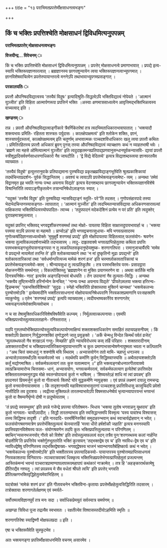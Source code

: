 +++
title = "१३ पराभिमतप्रपत्तेर्मोक्षसाधनत्वभङ्गः"

+++


## किं च भक्तिः प्रपत्तिश्चेति मोक्षसाधनं द्विविधमित्यनुपपन्नम्

**पराभिमतप्रपत्तेर् मोक्षसाधनत्वभङ्गः**

**विजयीन्द्र... विवेचनम् ः**

किं च भक्तिः प्रपत्तिश्चेति मोक्षसाधनं द्विविधमित्यनुपपन्नम् । प्रपत्तेर् मोक्षसाधनत्वे प्रमाणाभावात् । प्रपद्ये इत्य- स्यापि भक्तिरूपज्ञानपरत्वात् । ब्रह्मज्ञानस्य छागपशुन्यायेन त्वया भक्तिरूपज्ञानत्वाभ्युपगमात् । ज्ञानविशेषवाचित्वेन प्रपत्तेरुपायान्तरत्वे मननेऽपि तथाभावाभ्युपगमप्रसङ्गात् ।

**परकालयतिः ः**

प्रपत्तौ औपनिषदविद्यात्वस्य 'तस्यैवं विदुषः' इत्यादिश्रुति-सिद्धत्वेऽपि भक्तिविद्यात्वं नोपेयते । 'आत्मानं युञ्जीत' इति विहिता आत्मार्पणरूपा प्रपत्तिर्न भक्तिः ।अस्याः क्षणमात्रसाध्यत्वेन आवृत्तिमद्भक्तिभिन्नत्वस्य वाच्यत्वाद् इति ।

**खण्डनम् ः**

तन्न । प्रपत्तौ औपनिषदविद्यात्वाङ्गीकारे त्रैवर्णिकेतरेषां तत्र त्वदभिमताधिकाराभावापातात् । 'भक्त्यादौ शक्त्यभावः प्रमिति- रहितता शास्त्रतः पर्युदासः । कालक्षेपाक्षमत्वं' इति श्लोकेन शक्तिः, ज्ञानं, शास्त्रापर्युदस्तत्वं, कालक्षेपक्षमत्वम् इति चतुर्णाम् अभावात्मकः पञ्चदशविधाधिकारः खलु त्वया प्रपत्तौ कथितः । प्रमितिरहितस्य प्रपत्तौ अधिकारं ब्रुवन् पुनस् तस्या औपनिषदविद्यात्वं व्याचक्षाणः कथं न व्याहतभाषी भवेः । 'ब्रह्मणे त्वा महसे ओमित्यात्मानं युञ्जीत' इति त्वदुदाहृतमन्त्रप्रतिपाद्यप्रणवानुसन्धानपूर्वकन्यासवि- द्यायां प्रपत्तौ स्त्रीशूद्रादिसर्ववर्णसाधारणाधिकारो नैव जाघटीति । 'द्वे विद्ये वेदितव्ये' इत्यत्र विद्याशब्दस्त्वया ज्ञानपरतयैव व्याख्यातः ।

'तस्यैवं विदुषो' इत्युत्तरानुवाके प्रतिपाद्यमाना पुरुषविद्या प्रकृतब्रह्मविद्याङ्गभूतैवेति श्रुतप्रकाशिकायां तदर्थचिन्ताप्रदर्शन- पूर्वकं सिद्धान्तितम् । अवश्यं च त्वयाऽपि प्रपत्तेर्भक्त्यङ्गत्वमेष्ट- व्यम् । अन्यथा ‘तमेवं विद्वानमृत इह भवति नान्यः पन्था अयनाय विद्यते' इत्यत्र वेदनशब्दस्य छागपशुन्यायेन भक्तिरूपज्ञानविशेषे विश्रान्तिरिति त्वयाऽङ्गीकृतत्वेन तत्रान्यनिषेधोऽसङ्गतः स्यात् ।

“यदुक्तं 'तस्यैवं विदुष' इति पुरुषविद्या न्यासविद्याङ्गं स्तुति- परे”ति तदसत् । गुणोपसंहारपादे तस्या भेदाभेदचिन्तनस्यासङ्गत- त्वापातात् । ‘आत्मानं युञ्जीत' इति त्वदभिमतन्यासविद्याया अधिकरणसारावल्यां पाक्षिकतया भक्तिविधित्वस्योपपादित- त्वाच्च । ‘तदुपपादनं मदेकदेशिनं प्रत्येव न परं प्रति' इति त्वदुक्तेर् दुराग्रहमात्रमूलत्वात् ।

यदुक्तं प्रपत्तिर् भक्तिवद् भगवद्वशीकरणसमर्था तथा मोक्षो- पायतया विहिता साक्षात्तदुपायभावार्हा च । 'भक्त्या परमया वाऽपि प्रपत्त्या वा महामते । प्राप्योऽहं' इति भगवद्वचनात्सुधाया- मपि भगवत्प्रसादस्य गुणोत्कर्षादिज्ञानसाध्यत्वोक्तेः 'मुमुक्षुर्वै शरणमहं प्रपद्ये' इति मोक्षोपायतया विहितत्वात् फलसंयोग- श्रवणेन भक्त्या तुल्यविकल्पदर्शनाच्चेति तदप्यसारम् । त्वदु- दाहृतवाक्ये भगवत्प्राप्तिहेतुतया कथिता प्रपत्तिः परमभक्त्यङ्गभूतोपासनाङ्गयरा न तु त्वकल्पितसकृदनुष्ठेयशुष्क- शरणागतिपरा । रामानुजाचार्यैरपि 'मामेव ये प्रपद्यन्ते मायामेतां तरन्ति ते' इति श्लोकव्याख्याने तथा 'न मां दुष्कृतिनो मूढाः प्रपद्यन्ते' इति श्लोकावतारिकायां तथा 'सर्वधर्मान्परित्यज्य मामेकं शरणं व्रज' इति चरमश्लोकावतारिकायां च प्रपत्तेर्भक्त्यङ्गत्वमेवो-क्तम् । श्रीन्यायसुधा तु त्वत्प्रतिकूलैव । तत्र परमभक्तिरेव परम- प्रसादद्वारा मोक्षजननीति समर्थनात् । विकल्पोक्तिस्तु 'ब्रह्मज्ञानेन वा मुक्तिः प्रयागमरणेन वा । अथवा कार्तिके मासि दिनत्रयनिषेव- णात्' इत्यत्रेव अङ्गाङ्गिभावं बोधयति । तेन उपायानां नैव तुल्यता-सिद्धिः । अन्यथा 'भक्त्यैव तुष्टिमभ्येति हरिर्नान्येन केनचित् ' 'नान्यः पन्था अयनाय विद्यते' 'प्रीयतेऽमलया भक्त्या हरिरन्य- द्विडम्बनम्' 'एकभक्तिर्विशिष्यते' 'सुदृढः । स्नेहो भक्तिरिति प्रोक्तस्तया मुक्तिर्न चान्यथा' 'भक्त्येकलभ्यः पुरुषोत्तमोऽसि ' इत्येवमादीनि भक्तीतरसाधनानां मोक्षोपायत्वनिषेधपराणि निरवकाशप्रमाणानि परःसहस्राणि व्याकुप्येयुः ॥ एतेन 'शरणमहं प्रपद्ये' इत्यपि व्याख्यातम्। त्वदीयभाष्यकारैरेव शरणागतेर् भक्त्यङ्गत्वमेवोक्तमित्यवोचाम ।

न च सा तेषामुक्तिरधिकारिविशेषविषयैवेति कल्प्यम् । निर्मूलत्वात्कल्पनायाः। एवमपि भक्तिप्रपत्त्योस्तुल्यफलताहाने- रनिस्तारात् ।

यदपि गुरुलघ्वोर्भक्तिप्रपत्त्योस्तुल्यविकल्पायोगमाक्षिप्यं शक्ताशक्ताधिकारेण समाहितं तदप्यपहसनीयम् । किं शक्तोऽपि प्रेक्षावान् गिर्युद्धरणशक्तिं तृणोद्धरणे जातु प्रयुङ्क्ते । 'अर्के चेन्मधु विन्देत किमर्थं पर्वतं व्रजेत्' 'मूललब्धफलो नैव शाखाऽयं गन्तु- मिच्छति' इति न्यायविरोधस्य कस् तर्हि परिहारः । शक्ततरादीनाम् अशक्ततरादीनां च भक्तिप्रपत्त्यतिरिक्तान्युपायान्तराणि च कुतः प्रमाणाभासान्वेषणेनायुष्मता भवता न कल्पितानि । “अथ चित्तं समाधातुं न शक्नोषि मयि स्थिराम् । अभ्यासयोगेन ततो मामि- च्छाप्तुं धनञ्जय ॥ अभ्यासेऽप्यसमर्थोऽसि मत्कर्मपरमो भव । मदर्थमपि कर्माणि कुर्वन् सिद्धिमवाप्स्यसि ॥ अथैतदप्यशक्तोऽसि कर्तुं मद्योगमाश्रितः। सर्वकर्मफलत्यागं ततः कुरु यतात्मवान् ॥” इति भक्त्यङ्गबोधनपरगीतावाक्ये त्वत्प्रक्रियामारोप्य चित्तसमा- धानं, अभ्यासयोगः, भगवत्कर्मपरत्वं, सर्वकर्मफलत्याग इत्येतेषां प्रपत्तिवदेव शक्तितारतम्यमनुरुद्ध्य मोक्षे स्वतन्त्रोपायत्वं कुतो न भाषितम् । 'शिष्यस्तेऽहं शाधि मां त्वां प्रपन्नम्' इति प्रपदनपरं प्रियमर्जुनं कुतो वा गीताचार्यः क्लिष्टे घोरे युद्धकर्मणि न्ययुङ्क्त । एवं प्रपन्नं लक्ष्मणं दयालू रामचन्द्रः कुतो वनवासेनायासमास । किं तादृशानामपि महाविश्वासभासुराणां पञ्चदशसु प्रपत्तिविधासु कासुचिदपि प्रवेशो नासीदिति तव दुराशयः । त्वद्रीत्या मुक्तिफले तारतम्याभावेऽपि विषमसाधनेष्वेवं भृत्यान्व्यापारयन्तं भगवन्तं कुतो वा वैषम्यनैर्घृण्ये दोषौ न प्रादुष्येयाताम् ।

'तं प्रपद्ये स्वयम्भुवम्' इति प्रपन्ने गजेन्द्रे प्रपत्त्या परितोषमन- भिधाय 'भक्त्या तुतोष भगवान्ननु यूथपाय' इति कुतो भागवता- चार्योऽवादीत् । सिद्धौ तारतम्याभाव इति स्वसिद्धान्तमपि विस्मृत्य ‘यस्य यावांश्च विश्वासस् तस्य सिद्धिश्च तादृशी ।' इति नारदादि- परमर्षिनिरुक्तिं समुदाहरन्भवान् कथं स्वाचार्यद्रोहवान् न भवेत् । फलसंयोगश्रवणमात्रेण प्रपत्तेर्भक्तितुल्यत्वं चेत्स्यात्तर्हि 'मत्त्वा धीरो हर्षशोकौ जहाति' इत्यत्र मननस्यापि प्रपत्तिवज्ञानविशेषस्य फल- संयोगश्रवणेन तदपि कुतः भक्तिप्रपत्तितुल्यतया न परिगणितम् । क्वचिन्‘न्यसनभजनयोर् गौरवे को विशेष' इति तयोस्तुल्यफलत्वं वदन् तत्रैव पुनः‘शरणस्थस्य कलां नार्हन्ति षोडशीमि'ति प्रपत्तिरेव भक्तेर्गुरुभूततरेति भक्तिं कुत्सयन् 'तद्भक्तद्वेष एव च' इति नवविध-द्वेष एव च' इति नवविधद्वेषेषु परिगणितस्य तद्भक्तिद्वेषाख्य- भगवद्द्द्वेषस्य भाजनं भवान्भागवतैर्बहिष्कार्यः कथं न भवेत् । ‘भक्त्येकलभ्यः पुरुषोत्तमोऽसि' इति भक्तीतरस्य प्रपत्त्यादिकस्यो- पायान्तरस्य पुरुषोत्तमप्राप्तिसाधनत्वं निरवकाशतया विनिवारय- त्पञ्चरात्रवाक्यं धिक्कृत्य भक्तिभिन्नप्रपत्तेर्भगवत्प्राप्तिहेतुतां प्रजल्पन्तम् आस्तिकंमन्यं भवन्तं पञ्चरात्रप्रामाण्यापलापरूपमहापापं कथंकारं नाक्रामेत् । तत्र हि 'अहङ्कारार्थकामेषु प्रीतिरद्यैव नश्यतु । त्वां प्रपन्नस्य मे सैव वर्धतां श्रीपते त्वयि' इति प्रपत्तेर् भगवति प्रीतिलक्षणभक्तिवृद्धिहेतुत्वमेवाभिहितम् ॥

यदत्रोक्तं 'मामेकं शरणं व्रज' इति गीतावचनेन भक्तिविना-कृतायाः प्रपत्तेर्मोक्षहेतुत्वसिद्धिरिति तदसारम् । तत्रोक्तायाः शरणागतेर्लक्षणम् एवं स्मर्यते-

सर्वोत्तमत्वविज्ञानपूर्वं तत्र मनः सदा । सर्वाधिकप्रेमयुतं सर्वस्यात्र समर्पणम् ॥

अखण्डा त्रिविधा पूजा तद्रत्यैव स्वभावतः । रक्षतीत्येव विश्वासस्तदीयोऽहमिति स्मृतिः ॥

शरणागतिरेषा स्याद्विष्णौ मोक्षफलप्रदा ॥ इति ।

एषा च भक्तिरूपैवेति सुस्फुटमेव ।

अतः भक्त्यनङ्गा प्रपत्तिर्मोक्षसाधनमिति वचनम् असारमेव ।

